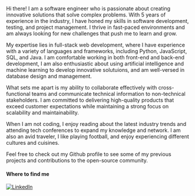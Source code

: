Hi there! I am a software engineer who is passionate about creating innovative solutions that solve complex problems. With 5 years of experience in the industry, I have honed my skills in software development, testing, and project management. I thrive in fast-paced environments and am always looking for new challenges that push me to learn and grow.

My expertise lies in full-stack web development, where I have experience with a variety of languages and frameworks, including Python, JavaScript, SQL, and Java. I am comfortable working in both front-end and back-end development, I am also enthusiastic about using artificial intelligence and machine learning to develop innovative solutuions, and am well-versed in database design and management.

What sets me apart is my ability to collaborate effectively with cross-functional teams and communicate technical information to non-technical stakeholders. I am committed to delivering high-quality products that exceed customer expectations while maintaining a strong focus on scalability and maintainability.

When I am not coding, I enjoy reading about the latest industry trends and attending tech conferences to expand my knowledge and network. I am also an avid traveler, I like playing football, and enjoy experiencing different cultures and cuisines.

Feel free to check out my Github profile to see some of my previous projects and contributions to the open-source community.
  
<h4>Where to find me</h4>
<p>
<a href="https://www.linkedin.com/in/raymondoluochke" target="_blank"><img alt="LinkedIn" src="https://img.shields.io/badge/linkedin-%230077B5.svg?&style=for-the-badge&logo=linkedin&logoColor=white" /></a> 
</p>
